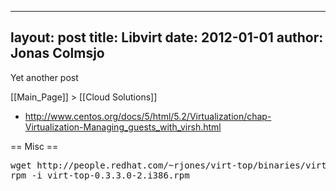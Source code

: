 
---
layout: post
title: Libvirt
date: 2012-01-01
author: Jonas Colmsjo
---

Yet another post





[[Main_Page]] > [[Cloud Solutions]]


* http://www.centos.org/docs/5/html/5.2/Virtualization/chap-Virtualization-Managing_guests_with_virsh.html


== Misc ==

<pre>
wget http://people.redhat.com/~rjones/virt-top/binaries/virt-top-0.3.3.0-2.i386.rpm
rpm -i virt-top-0.3.3.0-2.i386.rpm

</pre>
